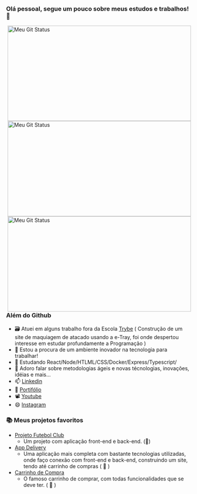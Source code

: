 ### Olá pessoal, segue um pouco sobre meus estudos e trabalhos! 👋

<img align="right" width='500px' height='260px' alt="Meu Git Status" title="Meu Git Status" src="https://github-readme-streak-stats.herokuapp.com?user=ArthurBarbosaOliveira&theme=gotham&hide_border=true&locale=pt-br"/>
<img align="right" width='500px' height='260px' alt="Meu Git Status" title="Meu Git Status" src="https://github-readme-stats.vercel.app/api/top-langs/?username=ArthurBarbosaOliveira&layout=compact"/>
<img align="right" width='500px' height='260px' alt="Meu Git Status" title="Meu Git Status" src="https://github-readme-stats.vercel.app/api/?username=ArthurBarbosaOliveira&show_icons=true&title_color=fff&icon_color=79ff97&text_color=9f9f9f&bg_color=151515"/>

### Além do Github
 - 🗃️ Atuei em alguns trabalho fora da Escola [Trybe](https://www.betrybe.com/)   ( Construção de um site de maquiagem de atacado usando a e-Tray, foi onde despertou interesse em estudar profundamente a Programação )
 - 💼 Estou a procura de um ambiente inovador na tecnologia para trabalhar!
 - 🌱 Estudando React/Node/HTLML/CSS/Docker/Express/Typescript/
 - 💬 Adoro falar sobre metodologias ágeis e novas técnologias, inovações, idéias e mais... 
 - 📫 [Linkedin](https://www.linkedin.com/in/arthurbarbosaoliveira/)
 - 📝 [Portifólio](https://arthurbarbosaoliveira.github.io/)
 - 📽️ [Youtube](https://www.youtube.com/channel/UCsTtwgnRaq2YUjDRnOOa7lg)
 - 😄 [Instagram](https://www.instagram.com/arthurbarbosaoliveira/)

### 📚 Meus projetos favoritos
- [Projeto Futebol Club](https://github.com/ArthurBarbosaOliveira/Projeto-Futebol-Clube)
  - Um projeto com aplicação front-end e back-end.   (:dart:)
- [App Delivery](https://github.com/ArthurBarbosaOliveira/Projeto-App-Delivery)
  - Uma aplicação mais completa com bastante tecnologias utilizadas, onde faço conexão com front-end e back-end, construindo um site, tendo até carrinho de compras    ( :dart: )
- [Carrinho de Compra](-)
  - O famoso carrinho de comprar, com todas funcionalidades que se deve ter.   ( :dart: )



